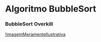 # Algoritmo BubbleSort
### BubbleSort Overkill

[!imagemMeramenteIlustrativa](./matandoFormiga.jpg)
